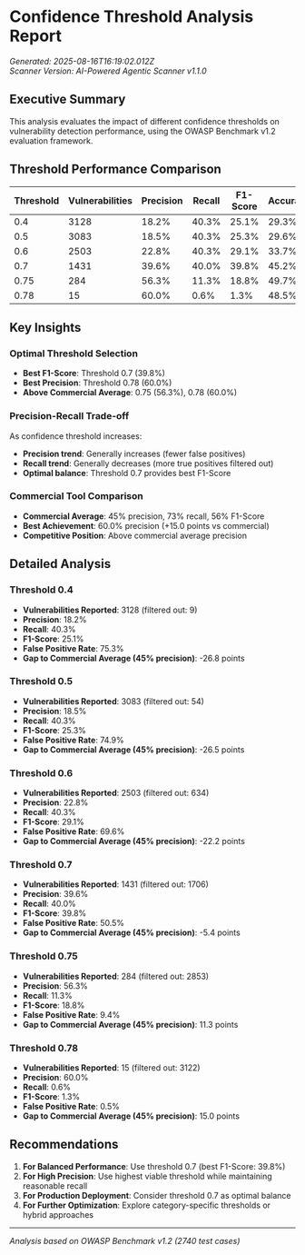 # Confidence Threshold Analysis Report

*Generated: 2025-08-16T16:19:02.012Z*  
*Scanner Version: AI-Powered Agentic Scanner v1.1.0*

## Executive Summary

This analysis evaluates the impact of different confidence thresholds on vulnerability detection performance, using the OWASP Benchmark v1.2 evaluation framework.

## Threshold Performance Comparison

| Threshold | Vulnerabilities | Precision | Recall | F1-Score | Accuracy | FPR |
|-----------|----------------|-----------|--------|----------|----------|-----|
| 0.4 | 3128 | 18.2% | 40.3% | 25.1% | 29.3% | 75.3% |
| 0.5 | 3083 | 18.5% | 40.3% | 25.3% | 29.6% | 74.9% |
| 0.6 | 2503 | 22.8% | 40.3% | 29.1% | 33.7% | 69.6% |
| 0.7 | 1431 | 39.6% | 40.0% | 39.8% | 45.2% | 50.5% |
| 0.75 | 284 | 56.3% | 11.3% | 18.8% | 49.7% | 9.4% |
| 0.78 | 15 | 60.0% | 0.6% | 1.3% | 48.5% | 0.5% |

## Key Insights

### Optimal Threshold Selection

- **Best F1-Score**: Threshold 0.7 (39.8%)
- **Best Precision**: Threshold 0.78 (60.0%)
- **Above Commercial Average**: 0.75 (56.3%), 0.78 (60.0%)


### Precision-Recall Trade-off

As confidence threshold increases:
- **Precision trend**: Generally increases (fewer false positives)
- **Recall trend**: Generally decreases (more true positives filtered out)
- **Optimal balance**: Threshold 0.7 provides best F1-Score


### Commercial Tool Comparison

- **Commercial Average**: 45% precision, 73% recall, 56% F1-Score
- **Best Achievement**: 60.0% precision (+15.0 points vs commercial)
- **Competitive Position**: Above commercial average precision


## Detailed Analysis


### Threshold 0.4
- **Vulnerabilities Reported**: 3128 (filtered out: 9)
- **Precision**: 18.2% 
- **Recall**: 40.3%
- **F1-Score**: 25.1%
- **False Positive Rate**: 75.3%
- **Gap to Commercial Average (45% precision)**: -26.8 points


### Threshold 0.5
- **Vulnerabilities Reported**: 3083 (filtered out: 54)
- **Precision**: 18.5% 
- **Recall**: 40.3%
- **F1-Score**: 25.3%
- **False Positive Rate**: 74.9%
- **Gap to Commercial Average (45% precision)**: -26.5 points


### Threshold 0.6
- **Vulnerabilities Reported**: 2503 (filtered out: 634)
- **Precision**: 22.8% 
- **Recall**: 40.3%
- **F1-Score**: 29.1%
- **False Positive Rate**: 69.6%
- **Gap to Commercial Average (45% precision)**: -22.2 points


### Threshold 0.7
- **Vulnerabilities Reported**: 1431 (filtered out: 1706)
- **Precision**: 39.6% 
- **Recall**: 40.0%
- **F1-Score**: 39.8%
- **False Positive Rate**: 50.5%
- **Gap to Commercial Average (45% precision)**: -5.4 points


### Threshold 0.75
- **Vulnerabilities Reported**: 284 (filtered out: 2853)
- **Precision**: 56.3% 
- **Recall**: 11.3%
- **F1-Score**: 18.8%
- **False Positive Rate**: 9.4%
- **Gap to Commercial Average (45% precision)**: 11.3 points


### Threshold 0.78
- **Vulnerabilities Reported**: 15 (filtered out: 3122)
- **Precision**: 60.0% 
- **Recall**: 0.6%
- **F1-Score**: 1.3%
- **False Positive Rate**: 0.5%
- **Gap to Commercial Average (45% precision)**: 15.0 points


## Recommendations


1. **For Balanced Performance**: Use threshold 0.7 (best F1-Score: 39.8%)
2. **For High Precision**: Use highest viable threshold while maintaining reasonable recall
3. **For Production Deployment**: Consider threshold 0.7 as optimal balance
4. **For Further Optimization**: Explore category-specific thresholds or hybrid approaches


---
*Analysis based on OWASP Benchmark v1.2 (2740 test cases)*
